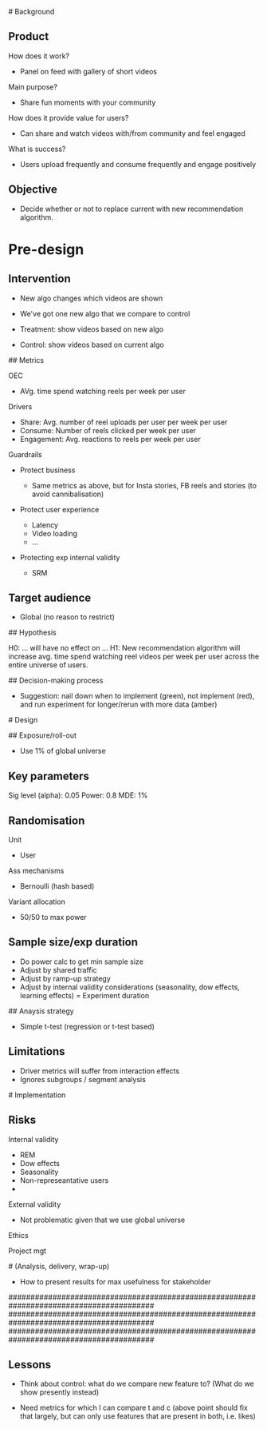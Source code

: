 # Background

## Product

How does it work?
- Panel on feed with gallery of short videos

Main purpose?
- Share fun moments with your community

How does it provide value for users?
- Can share and watch videos with/from community and feel engaged

What is success?
- Users upload frequently and consume frequently and engage positively


## Objective

- Decide whether or not to replace current with new recommendation algorithm.


# Pre-design

## Intervention

- New algo changes which videos are shown
- We've got one new algo that we compare to control

- Treatment: show videos based on new algo
- Control: show videos based on current algo


## Metrics

OEC

- AVg. time spend watching reels per week per user

Drivers
- Share: Avg. number of reel uploads per user per week per user
- Consume: Number of reels clicked per week per user
- Engagement: Avg. reactions to reels per week per user

Guardrails

- Protect business
  - Same metrics as above, but for Insta stories, FB reels and stories (to avoid cannibalisation)

- Protect user experience
  - Latency
  - Video loading
  - ...

- Protecting exp internal validity
  - SRM 


## Target audience

- Global (no reason to restrict)


## Hypothesis

H0: ... will have no effect on ...
H1: New recommendation algorithm will increase avg. time spend watching reel videos per week per user across the entire universe of users.


## Decision-making process

- Suggestion: nail down when to implement (green), not implement (red), and run experiment for longer/rerun with more data (amber)


# Design

## Exposure/roll-out

- Use 1% of global universe

## Key parameters

Sig level (alpha): 0.05
Power: 0.8
MDE: 1%


## Randomisation

Unit
- User

Ass mechanisms
- Bernoulli (hash based)

Variant allocation
- 50/50 to max power


## Sample size/exp duration

- Do power calc to get min sample size
- Adjust by shared traffic
- Adjust by ramp-up strategy
- Adjust by internal validity considerations (seasonality, dow effects, learning effects)
= Experiment duration

## Anaysis strategy

- Simple t-test (regression or t-test based)


## Limitations

- Driver metrics will suffer from interaction effects
- Ignores subgroups / segment analysis


# Implementation

## Risks

Internal validity

- REM 
- Dow effects
- Seasonality
- Non-represeantative users
- 


External validity
- Not problematic given that we use global universe

Ethics

Project mgt

# (Analysis, delivery, wrap-up)

- How to present results for max usefulness for stakeholder


#########################################################################################
#########################################################################################
#########################################################################################


## Lessons

- Think about control: what do we compare new feature to? (What do we show presently instead)

- Need metrics for which I can compare t and c (above point should fix that largely, but can only use features that are present in both, i.e. likes)

